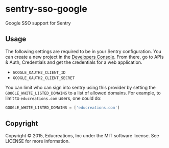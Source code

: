 # sentry-sso-google

Google SSO support for Sentry

## Usage

The following settings are required to be in your Sentry configuration. You can create a new project in the [Developers Console][dev-console]. From there, go to APIs & Auth, Credentials and get the credentials for a web application.

- `GOOGLE_OAUTH2_CLIENT_ID`
- `GOOGLE_OAUTH2_CLIENT_SECRET`

You can limit who can sign into sentry using this provider by setting the `GOOGLE_WHITE_LISTED_DOMAINS` to a list of allowed domains. For example, to limit to `educreations.com` users, one could do:

```python
GOOGLE_WHITE_LISTED_DOMAINS = ['educreations.com']
```

## Copyright

Copyright © 2015, Educreations, Inc under the MIT software license. See LICENSE for more information.


[dev-console]: https://console.developers.google.com

